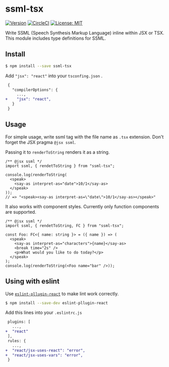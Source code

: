 # ssml-tsx
[![Version](https://img.shields.io/npm/v/ssml-tsx.svg)](https://www.npmjs.com/package/ssml-tsx)
[![CircleCI](https://circleci.com/gh/jubilee-works/ssml-tsx.svg?style=shield)](https://circleci.com/gh/jubilee-works/ssml-tsx)
[![License: MIT](https://img.shields.io/badge/License-MIT-yellow.svg)](#)

Write SSML (Speech Synthesis Markup Language) inline within JSX or TSX.
This module includes type definitions for SSML.

## Install

```sh
$ npm install --save ssml-tsx
```

Add `"jsx": "react"` into your `tsconfing.json` .

```diff
 {
   "compilerOptions": {
     ...,
+    "jsx": "react",
   }
 }
```

## Usage

For simple usage, write ssml tag with the file name as `.tsx` extension. Don't forget the JSX pragma `@jsx ssml`.

Passing it to `renderToString` renders it as a string.

```tsx
/** @jsx ssml */
import ssml, { rendetToString } from "ssml-tsx";

console.log(renderToString(
  <speak>
    <say-as interpret-as="date">10/1</say-as>
  </speak>
));
// => "<speak><say-as interpret-as=\"date\">10/1</say-as></speak>"
```

It also works with component styles. Currently only function components are supported.

```tsx
/** @jsx ssml */
import ssml, { rendetToString, FC } from "ssml-tsx";

const Foo: FC<{ name: string }> = ({ name }) => (
  <speak>
    <say-as interpret-as="characters">{name}</say-as>
    <break time="2s" />
    <p>What would you like to do today?</p>
  </speak>
);
console.log(renderToString(<Foo name="bar" />));
```

## Using with eslint

Use [`eslint-pllugin-react`](https://github.com/yannickcr/eslint-plugin-react) to make lint work correctly.

```sh
$ npm install --save-dev eslint-pllugin-react
```

Add this lines into your `.eslintrc.js`
```diff
 plugins: [
   ...,
+  "react"
 ],
 rules: {
   ...,
+  "react/jsx-uses-react": "error",
+  "react/jsx-uses-vars": "error",
 }

```
